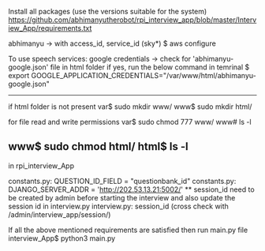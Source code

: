 Install all packages (use the versions suitable for the system)
https://github.com/abhimanyutherobot/rpi_interview_app/blob/master/Interview_App/requirements.txt

abhimanyu -> with access_id, service_id (sky*)
$ aws configure

To use speech services: google credentials -> check for 'abhimanyu-google.json' file in html folder if yes, run the below command in temrinal
$ export GOOGLE_APPLICATION_CREDENTIALS="/var/www/html/abhimanyu-google.json"

-------------------------------------------
if html folder is not present
var$ sudo mkdir www/
www$ sudo mkdir html/


for file read and write permissions
var$ sudo chmod 777 www/
www# ls -l

www$ sudo chmod html/
html$ ls -l
-------------------------------------------

in rpi_interview_App

constants.py: QUESTION_ID_FIELD = "questionbank_id"
constants.py: DJANGO_SERVER_ADDR = 'http://202.53.13.21:5002/'
** session_id need to be created by admin before starting the interview and also update the session id in interview.py
interview.py: session_id (cross check with /admin/interview_app/session/)

If all the above mentioned requirements are satisfied then run main.py file
interview_App$ python3 main.py
